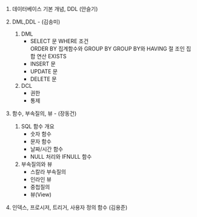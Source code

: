 1. 데이터베이스 기본 개념, DDL (안슬기)

2. DML,DDL - (김송미)
    1) DML
        - SELECT 문
            WHERE 조건<br>
            ORDER BY
            집계함수와 GROUP BY
            GROUP BY와 HAVING 절
            조인
            집합 연산
            EXISTS
        - INSERT 문
        - UPDATE 문
        - DELETE 문
    2) DCL 
        - 권한           
        - 통제

3. 함수, 부속질의, 뷰 - (장동건)
    1) SQL 함수 개요
        - 숫자 함수
        - 문자 함수
        - 날짜/시간 함수
        - NULL 처리와 IFNULL 함수
    2) 부속질의와 뷰 
        - 스칼라 부속질의
        - 인라인 뷰
        - 중첩질의
        - 뷰(View) 

4. 인덱스, 프로시저, 트리거, 사용자 정의 함수 (김용준)
